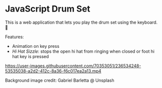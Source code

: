 # JavaScript Drum Set
This is a web application that lets you play the drum set using the keyboard. 🥁

Features:
- Animation on key press
- <em>Hi Hat Sizzle</em>: stops the open hi hat from ringing when closed or foot hi hat key is pressed 

https://user-images.githubusercontent.com/70353051/236534248-53535038-a2d2-412c-8a36-f6c017ea2a13.mp4

Background image credit: Gabriel Barletta @ Unsplash
